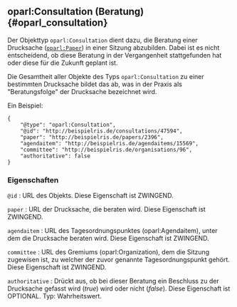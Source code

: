 oparl:Consultation (Beratung)  {#oparl_consultation}
----------------------------

Der Objekttyp `oparl:Consultation` dient dazu, die Beratung einer Drucksache
([`oparl:Paper`](#oparl_paper)) in einer Sitzung abzubilden. Dabei ist es nicht entscheidend,
ob diese Beratung in der Vergangenheit stattgefunden hat oder diese für die
Zukunft geplant ist.

Die Gesamtheit aller Objekte des Typs `oparl:Consultation` zu einer bestimmten
Drucksache bildet das ab, was in der Praxis als "Beratungsfolge" der Drucksache
bezeichnet wird.

Ein Beispiel:

~~~~~  {#consultation_ex1 .json}
{
    "@type": "oparl:Consultation",
    "@id": "http://beispielris.de/consultations/47594",
    "paper": "http://beispielris.de/papers/2396",
    "agendaitem": "http://beispielris.de/agendaitems/15569",
    "committee": "http://beispielris.de/organisations/96",
    "authoritative": false
}
~~~~~

### Eigenschaften ###

`@id`
:   URL des Objekts. Diese Eigenschaft ist ZWINGEND.

`paper`
:   URL der Drucksache, die beraten wird. Diese Eigenschaft ist ZWINGEND.

`agendaitem`
:   URL des Tagesordnungspunktes (oparl:Agendaitem), unter dem die Drucksache 
    beraten wird. Diese Eigenschaft ist ZWINGEND.

`committee`
:   URL des Gremiums (oparl:Organization), dem die Sitzung zugewisen ist, zu
    welcher der zuvor genannte Tagesordnungspunkt gehört. Diese Eigenschaft
    ist ZWINGEND.

`authoritative`
:   Drückt aus, ob bei dieser Beratung ein Beschluss zu der Drucksache gefasst 
    wird (*true*) wird oder nicht (*false*). Diese Eigenschaft ist OPTIONAL.
    Typ: Wahrheitswert.
